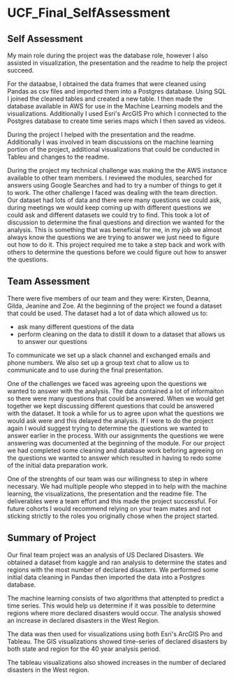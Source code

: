 # UCF_Final_SelfAssessment

## Self Assessment

My main role during the project was the database role, however I also assisted in visualization, the presentation and the readme to help the project succeed. 

For the dataabse, I obtained the data frames that were cleaned using Pandas as csv files and imported them into a Postgres database. Using SQL I joined the cleaned tables and created a new table. I then made the database available in AWS for use in the Machine Learning models and the visualizations. Additionally I used Esri's ArcGIS Pro which I connected to the Postgres database to create time series maps which I then saved as videos. 

During the project I helped with the presentation and the readme. Additionally I was involved in team discussions on the machine learning portion of the project, additional visualizations that could be conducted in Tableu and changes to the readme.

During the project my technical challenge was making the the AWS instance available to other team members. I reviewed the modules, searched for answers using Google Searches and had to try a number of things to get it to work. The other challenge I faced was dealing with the team direction. Our dataset had lots of data and there were many questions we could ask, during meetings we would keep coming up with different questions we could ask and different datasets we could try to find. This took a lot of discussion to determine the final questions and direction we wanted for the analysis. This is something that was beneficial for me, in my job we almost always know the questions we are trying to answer we just need to figure out how to do it. This project required me to take a step back and work with others to determine the questions before we could figure out how to answer the questions.  

## Team Assessment

There were five members of our team and they were: Kirsten, Deanna, Gilda, Jeanine and Zoe. At the beginning of the project we found a dataset that could be used. The dataset had a lot of data which allowed us to:
 - ask many different questions of the data
 - perform cleaning on the data to distill it down to a dataset that allows us to answer our questions

To communicate we set up a slack channel and exchanged emails and phone numbers. We also set up a group text chat to allow us to communicate and to use during the final presentation.

One of the challenges we faced was agreeing upon the questions we wanted to answer with the analysis. The data contained a lot of informaiton so there were many questions that could be answered. When we would get together we kept discussing different questions that could be answered with the dataset. It took a while for us to agree upon what the questions we would ask were and this delayed the analysis. If I were to do the project again I would suggest trying to determine the questions we wanted to answer earlier in the process. With our assignments the questions we were answering was documented at the beginning of the module. For our project we had completed some cleaning and database work beforing agreeing on the questions we wanted to answer which resulted in having to redo some of the initial data preparation work.   

One of the strenghts of our team was our willingness to step in where necessary. We had multiple people who stepped in to help with the machine learning, the visualizations, the presentation and the readme file. The deliverables were a team effort and this made the project successful. For future cohorts I would recommend relying on your team mates and not sticking strictly to the roles you originally chose when the project started.  

## Summary of Project

Our final team project was an analysis of US Declared Disasters. We obtained a dataset from kaggle and ran analysis to determine the states and regions with the most number of declared disasters. We performed some initial data cleaning in Pandas then imported the data into a Postgres database. 

The machine learning consists of two algorithms that attenpted to predict a time series. This would help us determine if it was possible to determine regions where more declared disasters would occur. The analysis showed an increase in declared disasters in the West Region.    

The data was then used for visualizations using both Esri's ArcGIS Pro and Tableau. The GIS visualizations showed time-series of declared disasters by both state and region for the 40 year analysis period.

The tableau visualizations also showed increases in the number of declared disasters in the West region. 
